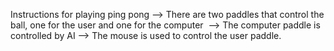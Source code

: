Instructions for playing ping pong
--> There are two paddles that control the ball, one for the user and one for the computer 
--> The computer paddle is controlled by AI
--> The mouse is used to control the user paddle.